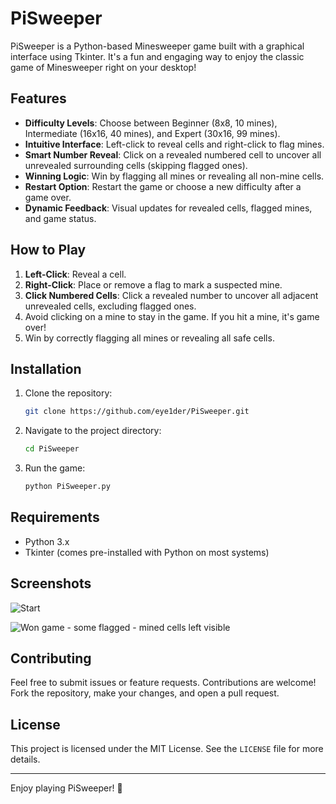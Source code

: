 # PiSweeper

PiSweeper is a Python-based Minesweeper game built with a graphical interface using Tkinter. It's a fun and engaging way to enjoy the classic game of Minesweeper right on your desktop!

## Features

- **Difficulty Levels**: Choose between Beginner (8x8, 10 mines), Intermediate (16x16, 40 mines), and Expert (30x16, 99 mines).
- **Intuitive Interface**: Left-click to reveal cells and right-click to flag mines.
- **Smart Number Reveal**: Click on a revealed numbered cell to uncover all unrevealed surrounding cells (skipping flagged ones).
- **Winning Logic**: Win by flagging all mines or revealing all non-mine cells.
- **Restart Option**: Restart the game or choose a new difficulty after a game over.
- **Dynamic Feedback**: Visual updates for revealed cells, flagged mines, and game status.

## How to Play

1. **Left-Click**: Reveal a cell.
2. **Right-Click**: Place or remove a flag to mark a suspected mine.
3. **Click Numbered Cells**: Click a revealed number to uncover all adjacent unrevealed cells, excluding flagged ones.
4. Avoid clicking on a mine to stay in the game. If you hit a mine, it's game over!
5. Win by correctly flagging all mines or revealing all safe cells.

## Installation

1. Clone the repository:
   ```bash
   git clone https://github.com/eye1der/PiSweeper.git
   ```
2. Navigate to the project directory:
   ```bash
   cd PiSweeper
   ```
3. Run the game:
   ```bash
   python PiSweeper.py
   ```

## Requirements

- Python 3.x
- Tkinter (comes pre-installed with Python on most systems)

## Screenshots

![Start](https://github.com/user-attachments/assets/27fcb6c2-639d-4d3f-b07a-926d5d012c25)

![Won game - some flagged - mined cells left visible](https://github.com/user-attachments/assets/4b60d7e0-d162-4b80-b1a7-882cac599bb4)


## Contributing

Feel free to submit issues or feature requests. Contributions are welcome! Fork the repository, make your changes, and open a pull request.

## License

This project is licensed under the MIT License. See the `LICENSE` file for more details.

---

Enjoy playing PiSweeper! 🎉
